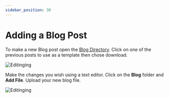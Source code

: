 ```yaml
---
sidebar_position: 30
---
```

# Adding a Blog Post

To make a new Blog post open the [Blog Directory](https://github.com/rotorflight/rotorflight-docs/tree/main/blog). Click on one of the previous posts to use as a template then chose download.

![Editinging](./img/blog-1.png)

Make the changes you wish using a text editor. Click on the **Blog** folder and **Add File**. Upload your new blog file.

![Editinging](./img/blog-2.png)

